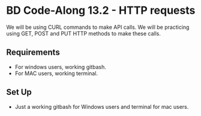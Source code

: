 # BD Code-Along 13.2 - HTTP requests

We will be using CURL commands to make API calls. We will be practicing using GET, POST and PUT HTTP methods to make these calls.


## Requirements

- For windows users, working gitbash.
- For MAC users, working terminal.

## Set Up

- Just a working gitbash for Windows users and terminal for mac users. 
